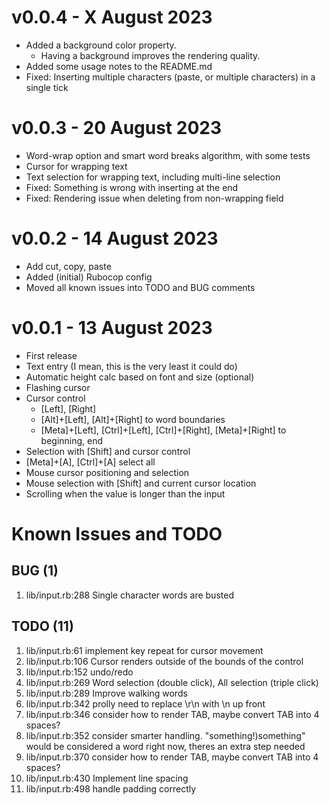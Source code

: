 # v0.0.4 - X August 2023

* Added a background color property.
  * Having a background improves the rendering quality.
* Added some usage notes to the README.md
* Fixed: Inserting multiple characters (paste, or multiple characters) in a single tick

# v0.0.3 - 20 August 2023

* Word-wrap option and smart word breaks algorithm, with some tests
* Cursor for wrapping text
* Text selection for wrapping text, including multi-line selection
* Fixed: Something is wrong with inserting at the end
* Fixed: Rendering issue when deleting from non-wrapping field

# v0.0.2 - 14 August 2023

* Add cut, copy, paste
* Added (initial) Rubocop config
* Moved all known issues into TODO and BUG comments

# v0.0.1 - 13 August 2023

* First release
* Text entry (I mean, this is the very least it could do)
* Automatic height calc based on font and size (optional)
* Flashing cursor
* Cursor control
  * [Left], [Right]
  * [Alt]+[Left], [Alt]+[Right] to word boundaries
  * [Meta]+[Left], [Ctrl]+[Left], [Ctrl]+[Right], [Meta]+[Right] to beginning, end
* Selection with [Shift] and cursor control
* [Meta]+[A], [Ctrl]+[A] select all
* Mouse cursor positioning and selection
* Mouse selection with [Shift] and current cursor location
* Scrolling when the value is longer than the input

# Known Issues and TODO

## BUG (1)
1. lib/input.rb:288   Single character words are busted

## TODO (11)
1. lib/input.rb:61    implement key repeat for cursor movement
2. lib/input.rb:106   Cursor renders outside of the bounds of the control
3. lib/input.rb:152   undo/redo
4. lib/input.rb:269   Word selection (double click), All selection (triple click)
5. lib/input.rb:289   Improve walking words
6. lib/input.rb:342   prolly need to replace \r\n with \n up front
7. lib/input.rb:346   consider how to render TAB, maybe convert TAB into 4 spaces?
8. lib/input.rb:352   consider smarter handling. "something!)something" would be considered a word right now, theres an extra step needed
9. lib/input.rb:370   consider how to render TAB, maybe convert TAB into 4 spaces?
10. lib/input.rb:430  Implement line spacing
11. lib/input.rb:498  handle padding correctly
